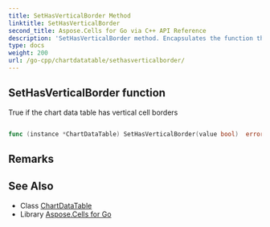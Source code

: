 ```yaml
---
title: SetHasVerticalBorder Method 
linktitle: SetHasVerticalBorder
second_title: Aspose.Cells for Go via C++ API Reference
description: 'SetHasVerticalBorder method. Encapsulates the function that represents sethasverticalborder in Go.'
type: docs
weight: 200
url: /go-cpp/chartdatatable/sethasverticalborder/
---
```


## SetHasVerticalBorder function

True if the chart data table has vertical cell borders

```go

func (instance *ChartDataTable) SetHasVerticalBorder(value bool)  error

```

## Remarks


## See Also

* Class [ChartDataTable](../)
* Library [Aspose.Cells for Go](../../)
